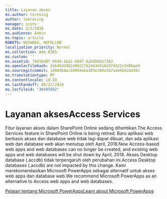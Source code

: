 ```yaml
---
title: Layanan akses
ms.author: toresing
author: tomresing
manager: scotv
ms.date: 3/2/2018
ms.audience: Admin
ms.topic: article
ROBOTS: NOINDEX, NOFOLLOW
localization_priority: Normal
ms.collection: Adm_O365
ms.custom: ''
ms.assetid: 78916d8f-9549-4a21-b0df-626456b57382
ms.openlocfilehash: 2e645d3462d48227624e3d416d37d422c5d8baed
ms.sourcegitcommit: 1d98db8acb9959aba3b5e308a567ade6b62da56c
ms.translationtype: MT
ms.contentlocale: id-ID
ms.lasthandoff: 08/22/2019
ms.locfileid: "36495682"
---
```

# <a name="access-services"></a><span data-ttu-id="33b58-102">Layanan akses</span><span class="sxs-lookup"><span data-stu-id="33b58-102">Access Services</span></span>

<span data-ttu-id="33b58-103">Fitur layanan akses dalam SharePoint Online sedang dihentikan.</span><span class="sxs-lookup"><span data-stu-id="33b58-103">The Access Services feature in SharePoint Online is being retired.</span></span> <span data-ttu-id="33b58-104">Baru aplikasi web berbasis akses dan database web tidak lagi dapat dibuat, dan ada aplikasi web dan database web akan menutup oleh April, 2018.</span><span class="sxs-lookup"><span data-stu-id="33b58-104">New Access-based web apps and web databases can no longer be created, and existing web apps and web databases will be shut down by April, 2018.</span></span> <span data-ttu-id="33b58-105">Akses Desktop database (.accdb) tidak terpengaruh oleh perubahan ini.</span><span class="sxs-lookup"><span data-stu-id="33b58-105">Access Desktop databases (.accdb) are not impacted by this change.</span></span> <span data-ttu-id="33b58-106">Kami merekomendasikan Microsoft PowerApps sebagai alternatif untuk akses web apps dan database web.</span><span class="sxs-lookup"><span data-stu-id="33b58-106">We recommend Microsoft PowerApps as an alternative to Access web apps and web databases.</span></span> 
  
[<span data-ttu-id="33b58-107">Pelajari tentang Microsoft PowerApps</span><span class="sxs-lookup"><span data-stu-id="33b58-107">Learn about Microsoft PowerApps</span></span>](https://powerapps.microsoft.com/)
  